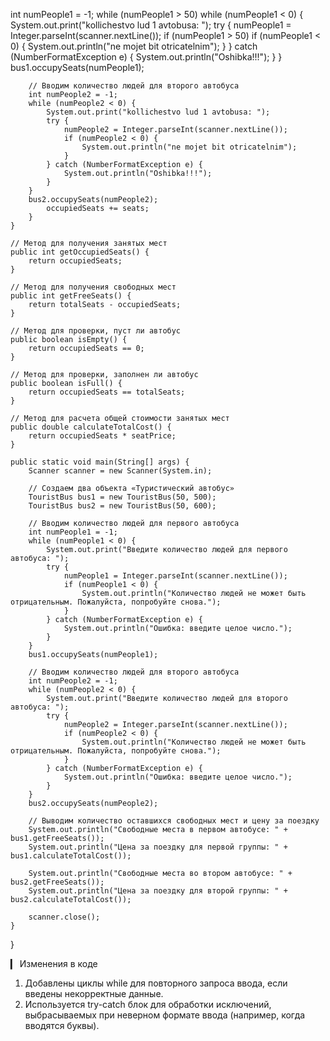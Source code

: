  int numPeople1 = -1;
        while (numPeople1 > 50)
        while (numPeople1 < 0) {
            System.out.print("kollichestvo lud 1 avtobusa: ");
            try {
                numPeople1 = Integer.parseInt(scanner.nextLine());
                if (numPeople1 > 50)
                if (numPeople1 < 0) {
                    System.out.println("ne mojet bit otricatelnim");
                }
            } catch (NumberFormatException e) {
                System.out.println("Oshibka!!!");
            }
        }
        bus1.occupySeats(numPeople1);

        // Вводим количество людей для второго автобуса
        int numPeople2 = -1;
        while (numPeople2 < 0) {
            System.out.print("kollichestvo lud 1 avtobusa: ");
            try {
                numPeople2 = Integer.parseInt(scanner.nextLine());
                if (numPeople2 < 0) {
                    System.out.println("ne mojet bit otricatelnim");
                }
            } catch (NumberFormatException e) {
                System.out.println("Oshibka!!!");
            }
        }
        bus2.occupySeats(numPeople2);
            occupiedSeats += seats;
        }
    }

    // Метод для получения занятых мест
    public int getOccupiedSeats() {
        return occupiedSeats;
    }

    // Метод для получения свободных мест
    public int getFreeSeats() {
        return totalSeats - occupiedSeats;
    }

    // Метод для проверки, пуст ли автобус
    public boolean isEmpty() {
        return occupiedSeats == 0;
    }

    // Метод для проверки, заполнен ли автобус
    public boolean isFull() {
        return occupiedSeats == totalSeats;
    }

    // Метод для расчета общей стоимости занятых мест
    public double calculateTotalCost() {
        return occupiedSeats * seatPrice;
    }

    public static void main(String[] args) {
        Scanner scanner = new Scanner(System.in);

        // Создаем два объекта «Туристический автобус»
        TouristBus bus1 = new TouristBus(50, 500);
        TouristBus bus2 = new TouristBus(50, 600);

        // Вводим количество людей для первого автобуса
        int numPeople1 = -1;
        while (numPeople1 < 0) {
            System.out.print("Введите количество людей для первого автобуса: ");
            try {
                numPeople1 = Integer.parseInt(scanner.nextLine());
                if (numPeople1 < 0) {
                    System.out.println("Количество людей не может быть отрицательным. Пожалуйста, попробуйте снова.");
                }
            } catch (NumberFormatException e) {
                System.out.println("Ошибка: введите целое число.");
            }
        }
        bus1.occupySeats(numPeople1);

        // Вводим количество людей для второго автобуса
        int numPeople2 = -1;
        while (numPeople2 < 0) {
            System.out.print("Введите количество людей для второго автобуса: ");
            try {
                numPeople2 = Integer.parseInt(scanner.nextLine());
                if (numPeople2 < 0) {
                    System.out.println("Количество людей не может быть отрицательным. Пожалуйста, попробуйте снова.");
                }
            } catch (NumberFormatException e) {
                System.out.println("Ошибка: введите целое число.");
            }
        }
        bus2.occupySeats(numPeople2);

        // Выводим количество оставшихся свободных мест и цену за поездку
        System.out.println("Свободные места в первом автобусе: " + bus1.getFreeSeats());
        System.out.println("Цена за поездку для первой группы: " + bus1.calculateTotalCost());

        System.out.println("Свободные места во втором автобусе: " + bus2.getFreeSeats());
        System.out.println("Цена за поездку для второй группы: " + bus2.calculateTotalCost());

        scanner.close();
    }
}


▎ Изменения в коде

1. Добавлены циклы while для повторного запроса ввода, если введены некорректные данные.
2. Используется try-catch блок для обработки исключений, выбрасываемых при неверном формате ввода (например, когда вводятся буквы).
